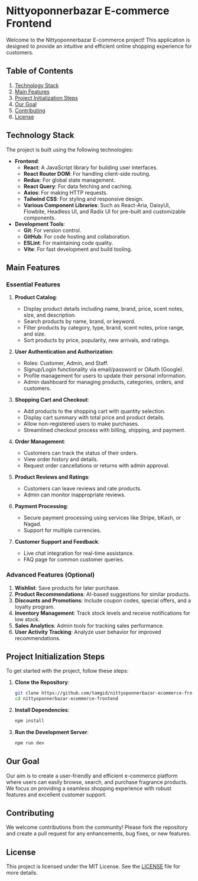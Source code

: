 # Nittyoponnerbazar E-commerce Frontend

Welcome to the Nittyoponnerbazar E-commerce project! This application is designed to provide an intuitive and efficient online shopping experience for customers.

## Table of Contents
1. [Technology Stack](#technology-stack)
2. [Main Features](#main-features)
3. [Project Initialization Steps](#project-initialization-steps)
4. [Our Goal](#our-goal)
5. [Contributing](#contributing)
6. [License](#license)

## Technology Stack

The project is built using the following technologies:
- **Frontend**:
  - **React**: A JavaScript library for building user interfaces.
  - **React Router DOM**: For handling client-side routing.
  - **Redux**: For global state management.
  - **React Query**: For data fetching and caching.
  - **Axios**: For making HTTP requests.
  - **Tailwind CSS**: For styling and responsive design.
  - **Various Component Libraries**: Such as React-Aria, DaisyUI, Flowbite, Headless UI, and Radix UI for pre-built and customizable components.
- **Development Tools**:
  - **Git**: For version control.
  - **GitHub**: For code hosting and collaboration.
  - **ESLint**: For maintaining code quality.
  - **Vite**: For fast development and build tooling.

## Main Features

### Essential Features
1. **Product Catalog**:
   - Display product details including name, brand, price, scent notes, size, and description.
   - Search products by name, brand, or keyword.
   - Filter products by category, type, brand, scent notes, price range, and size.
   - Sort products by price, popularity, new arrivals, and ratings.

2. **User Authentication and Authorization**:
   - Roles: Customer, Admin, and Staff.
   - Signup/Login functionality via email/password or OAuth (Google).
   - Profile management for users to update their personal information.
   - Admin dashboard for managing products, categories, orders, and customers.

3. **Shopping Cart and Checkout**:
   - Add products to the shopping cart with quantity selection.
   - Display cart summary with total price and product details.
   - Allow non-registered users to make purchases.
   - Streamlined checkout process with billing, shipping, and payment.

4. **Order Management**:
   - Customers can track the status of their orders.
   - View order history and details.
   - Request order cancellations or returns with admin approval.

5. **Product Reviews and Ratings**:
   - Customers can leave reviews and rate products.
   - Admin can monitor inappropriate reviews.

6. **Payment Processing**:
   - Secure payment processing using services like Stripe, bKash, or Nagad.
   - Support for multiple currencies.

7. **Customer Support and Feedback**:
   - Live chat integration for real-time assistance.
   - FAQ page for common customer queries.

### Advanced Features (Optional)
1. **Wishlist**: Save products for later purchase.
2. **Product Recommendations**: AI-based suggestions for similar products.
3. **Discounts and Promotions**: Include coupon codes, special offers, and a loyalty program.
4. **Inventory Management**: Track stock levels and receive notifications for low stock.
5. **Sales Analytics**: Admin tools for tracking sales performance.
6. **User Activity Tracking**: Analyze user behavior for improved recommendations.

## Project Initialization Steps

To get started with the project, follow these steps:

1. **Clone the Repository**:
   ```bash
   git clone https://github.com/tamgid/nittyoponnerbazar-ecommerce-frontend.git
   cd nittyoponnerbazar-ecommerce-frontend
2. **Install Dependencies**:
   ```bash
   npm install
3. **Run the Development Server**:
   ```bash
   npm run dev

## Our Goal

Our aim is to create a user-friendly and efficient e-commerce platform where users can easily browse, search, and purchase fragrance products. We focus on providing a seamless shopping experience with robust features and excellent customer support.

## Contributing

We welcome contributions from the community! Please fork the repository and create a pull request for any enhancements, bug fixes, or new features.

## License

This project is licensed under the MIT License. See the [LICENSE](LICENSE) file for more details.

